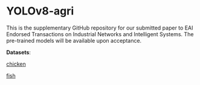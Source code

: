 # YOLOv8-agri

This is the supplementary GitHub repository for our submitted paper to EAI Endorsed Transactions on Industrial Networks and Intelligent Systems. The pre-trained models will be available upon acceptance.

**Datasets**:

[chicken](https://app.roboflow.com/dfki/chicken-6h00m/overview)

[fish](https://app.roboflow.com/dfki/fish-e375s/overview)

